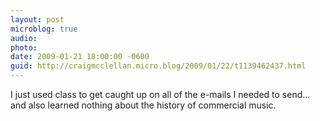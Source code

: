 ```yaml
---
layout: post
microblog: true
audio: 
photo: 
date: 2009-01-21 18:00:00 -0600
guid: http://craigmcclellan.micro.blog/2009/01/22/t1139462437.html
---
```

I just used class to get caught up on all of the e-mails I needed to send... and also learned nothing about the history of commercial music.
